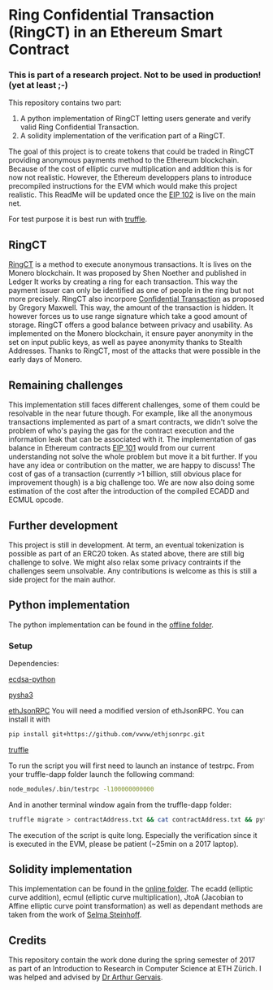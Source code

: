 # Ring Confidential Transaction (RingCT) in an Ethereum Smart Contract


### This is part of a research project. Not to be used in production! (yet at least ;-)


This repository contains two part:
1. A python implementation of RingCT letting users generate and verify valid Ring Confidential Transaction.
2. A solidity implementation of the verification part of a RingCT. 

The goal of this project is to create tokens that could be traded in RingCT providing anonymous payments method to the Ethereum blockchain. Because of the cost of elliptic curve multiplication and addition this is for now not realistic. However, the Ethereum developpers plans to introduce precompiled instructions for the EVM which would make this project realistic. This ReadMe will be updated once the [EIP 102](https://github.com/ethereum/EIPs/issues/102) is live on the main net. 

For test purpose it is best run with [truffle](https://github.com/trufflesuite/truffle).

## RingCT
[RingCT](https://eprint.iacr.org/2015/1098.pdf) is a method to execute anonymous transactions. It is lives on the Monero blockchain. It was proposed by Shen Noether and published in Ledger
It works by creating a ring for each transaction. This way the payment issuer can only be identified as one of people in the ring but not more precisely. 
RingCT also incorpore [Confidential Transaction](https://people.xiph.org/~greg/confidential_values.txt) as proposed by Gregory Maxwell. This way, the amount of the transaction is hidden. It however forces us to use range signature which take a good amount of storage. 
RingCT offers a good balance between privacy and usability. As implemented on the Monero blockchain, it ensure payer anonymity in the set on input public keys, as well as payee anonymity thanks to Stealth Addresses. Thanks to RingCT, most of the attacks that were possible in the early days of Monero. 

## Remaining challenges
This implementation still faces different challenges, some of them could be resolvable in the near future though. For example, like all the anonymous transactions implemented as part of a smart contracts, we didn't solve the problem of who's paying the gas for the contract execution and the information leak that can be associated with it. The implementation of gas balance in Ethereum contracts [EIP 101](https://github.com/ethereum/EIPs/issues/28) would from our current understanding not solve the whole problem but move it a bit further. If you have any idea or contribution on the matter, we are happy to discuss!
The cost of gas of a transaction (currently >1 billion, still obvious place for improvement though) is a big challenge too. We are now also doing some estimation of the cost after the introduction of the compiled ECADD and ECMUL opcode.  

## Further development
This project is still in development. At term, an eventual tokenization is possible as part of an ERC20 token. As stated above, there are still big challenge to solve. We might also relax some privacy contraints if the challenges seem unsolvable.
Any contributions is welcome as this is still a side project for the main author.  


## Python implementation
The python implementation can be found in the [offline folder](./offline/). 
### Setup
Dependencies: 

[ecdsa-python](https://github.com/warner/python-ecdsa)

[pysha3](https://github.com/tiran/pysha3)

[ethJsonRPC](https://github.com/vwvw/ethjsonrpc.git)
You will need a modified version of ethJsonRPC. You can install it with 

```bash
pip install git+https://github.com/vwvw/ethjsonrpc.git
```
[truffle](http://truffleframework.com/)

To run the script you will first need to launch an instance of testrpc.
From your truffle-dapp folder launch the following command:

```bash
node_modules/.bin/testrpc -l100000000000
```

And in another terminal window again from the truffle-dapp folder:
```bash
truffle migrate > contractAddress.txt && cat contractAddress.txt && python3 ../RingCT/offline/ringCT.py
```
The execution of the script is quite long. Especially the verification since it is executed in the EVM, please be patient (~25min on a 2017 laptop).

## Solidity implementation
This implementation can be found in the [online folder](./online/). The ecadd (elliptic curve addition), ecmul (elliptic curve multiplication), JtoA (Jacobian to Affine elliptic curve point transformation) as well as dependant methods are taken from the work of [Selma Steinhoff](https://www.linkedin.com/in/selmasteinhoff/?ppe=1).

## Credits
This repository contain the work done during the spring semester of 2017 as part of an Introduction to Research in Computer Science at ETH Zürich.
I was helped and advised by [Dr Arthur Gervais](http://arthurgervais.com/).
